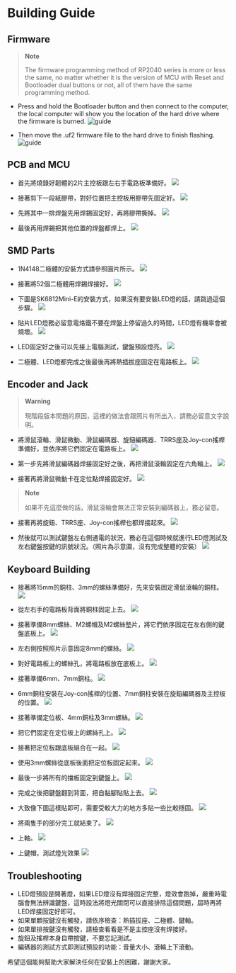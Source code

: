 # Building Guide

## Firmware

> **Note**
>
> The firmware programming method of RP2040 series is more or less the same, no matter whether it is the version of MCU with Reset and Bootloader dual buttons or not, all of them have the same programming method.

- Press and hold the Bootloader button and then connect to the computer, the local computer will show you the location of the hard drive where the firmware is burned.
![guide](pic/guide0.jpg)

- Then move the .uf2 firmware file to the hard drive to finish flashing.
![guide](pic/guide1.png)

## PCB and MCU

- 首先將燒錄好韌體的2片主控板跟左右手電路板準備好。
![](pic/1-01.jpg)

- 接著剪下一段紙膠帶，對好位置把主控板用膠帶先固定好。
![](pic/1-02.jpg)

- 先將其中一排焊盤先用焊錫固定好，再將膠帶撕掉。
![](pic/1-03.jpg)

- 最後再用焊錫把其他位置的焊盤都焊上。
![](pic/1-04.jpg)

## SMD Parts

- 1N4148二極體的安裝方式請參照圖片所示。
![](pic/2-01.png)

- 接著將52個二極體用焊錫焊接好。
![](pic/2-02.jpg)

- 下圖是SK6812Mini-E的安裝方式，如果沒有要安裝LED燈的話，請跳過這個步驟。
![](pic/2-03.png)

- 貼片LED燈務必留意電烙鐵不要在焊盤上停留過久的時間，LED燈有機率會被燒壞。
![](pic/2-04.jpg)

- LED固定好之後可以先接上電腦測試，鍵盤預設燈亮。
![](pic/2-05.jpg)

- 二極體、LED燈都完成之後最後再將熱插拔座固定在電路板上。
![](pic/2-06.jpg)

## Encoder and Jack

> **Warning**
>
> 現階段版本問題的原因，這裡的做法會跟照片有所出入，請務必留意文字說明。

- 將滑鼠滾輪、滑鼠微動、滑鼠編碼器、旋鈕編碼器、TRRS座及Joy-con搖桿準備好，並依序將它們固定在電路板上。
![](pic/3-01.jpg)

- 第一步先將滑鼠編碼器焊接固定好之後，再把滑鼠滾輪固定在六角輪上。
![](pic/3-02.jpg)

- 接著再將滑鼠微動卡在定位點焊接固定好。
![](pic/3-03.jpg)

> **Note**
>
> 如果不先這麼做的話，滑鼠滾輪會無法正常安裝到編碼器上，務必留意。

- 接著再將旋鈕、TRRS座、Joy-con搖桿也都焊接起來。
![](pic/3-04.jpg)

- 然後就可以測試鍵盤左右側通電的狀況，務必在這個時候就進行LED燈測試及左右鍵盤按鍵的訊號狀況。（照片為示意圖，沒有完成整體的安裝）
![](pic/3-05.jpg)

## Keyboard Building

- 接著將15mm的銅柱、3mm的螺絲準備好，先來安裝固定滑鼠滾輪的銅柱。
![](pic/4-01.jpg)

- 從左右手的電路板背面將銅柱固定上去。 
![](pic/4-02.jpg)

- 接著準備8mm螺絲、M2螺帽及M2螺絲墊片，將它們依序固定在左右側的鍵盤底板上。
![](pic/4-03.jpg)

- 左右側按照照片示意固定8mm的螺絲。
![](pic/4-04.jpg)

- 對好電路板上的螺絲孔，將電路板放在底板上。
![](pic/4-05.jpg)

- 接著準備6mm、7mm銅柱。
![](pic/4-06.jpg)

- 6mm銅柱安裝在Joy-con搖桿的位置、7mm銅柱安裝在旋鈕編碼器及主控板的位置。
![](pic/4-07.jpg)

- 接著準備定位板、4mm銅柱及3mm螺絲。
![](pic/4-08.jpg)

- 把它們固定在定位板上的螺絲孔上。
![](pic/4-09.jpg)

- 接著把定位板跟底板組合在一起。
![](pic/4-10.jpg)

- 使用3mm螺絲從底板後面把定位板固定起來。
![](pic/4-11.jpg)

- 最後一步將所有的擋板固定到鍵盤上。
![](pic/4-12.jpg)

- 完成之後把鍵盤翻到背面，把自黏腳貼貼上去。
![](pic/4-13.jpg)

- 大致像下圖這樣貼即可，需要受較大力的地方多貼一些比較穩固。
![](pic/4-14.jpg)

- 將兩隻手的部分完工就結束了。
![](pic/4-15.jpg)

- 上軸。
![](pic/4-16.jpg)

- 上鍵帽，測試燈光效果
![](pic/4-17.jpg)

## Troubleshooting

- LED燈預設是開著燈，如果LED燈沒有焊接固定完整，燈效會跑掉，嚴重時電腦會無法辨識鍵盤，這時設法將燈光關閉可以直接排除這個問題，屆時再將LED焊接固定好即可。
- 如果單顆按鍵沒有觸發，請依序檢查：熱插拔座、二極體、鍵軸。
- 如果單排按鍵沒有觸發，請檢查看看是不是主控座沒有焊接好。
- 旋鈕及搖桿本身自帶按鍵，不要忘記測試。
- 編碼器的測試方式即測試預設的功能：音量大小、滾輪上下滾動。

希望這個能夠幫助大家解決任何在安裝上的困難，謝謝大家。











